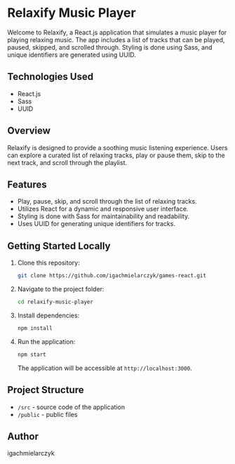 # Relaxify Music Player

Welcome to Relaxify, a React.js application that simulates a music player for playing relaxing music. The app includes a list of tracks that can be played, paused, skipped, and scrolled through. Styling is done using Sass, and unique identifiers are generated using UUID.

## Technologies Used

- React.js
- Sass
- UUID

## Overview

Relaxify is designed to provide a soothing music listening experience. Users can explore a curated list of relaxing tracks, play or pause them, skip to the next track, and scroll through the playlist.

## Features

- Play, pause, skip, and scroll through the list of relaxing tracks.
- Utilizes React for a dynamic and responsive user interface.
- Styling is done with Sass for maintainability and readability.
- Uses UUID for generating unique identifiers for tracks.

## Getting Started Locally

1. Clone this repository:

    ```bash
    git clone https://github.com/igachmielarczyk/games-react.git
    ```

2. Navigate to the project folder:

    ```bash
    cd relaxify-music-player
    ```

3. Install dependencies:

    ```bash
    npm install
    ```

4. Run the application:

    ```bash
    npm start
    ```

    The application will be accessible at `http://localhost:3000`.

## Project Structure

- `/src` - source code of the application
- `/public` - public files

## Author

igachmielarczyk


